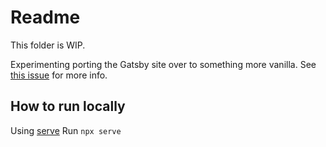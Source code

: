 # Readme

This folder is WIP.

Experimenting porting the Gatsby site over to something more vanilla. See [this issue](https://github.com/cfereday/charlottebrf.dev/issues/11) for more info.

## How to run locally
Using [serve](https://github.com/vercel/serve)
Run `npx serve`
